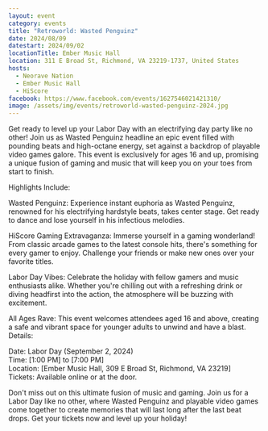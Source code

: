 ```yaml
---
layout: event
category: events
title: "Retroworld: Wasted Penguinz"
date: 2024/08/09
datestart: 2024/09/02
locationTitle: Ember Music Hall
location: 311 E Broad St, Richmond, VA 23219-1737, United States
hosts:
  - Neorave Nation
  - Ember Music Hall
  - HiScore
facebook: https://www.facebook.com/events/1627546021421310/
image: /assets/img/events/retroworld-wasted-penguinz-2024.jpg
---
```


Get ready to level up your Labor Day with an electrifying day party like no other! Join us as Wasted Penguinz headline an epic event filled with pounding beats and high-octane energy, set against a backdrop of playable video games galore. This event is exclusively for ages 16 and up, promising a unique fusion of gaming and music that will keep you on your toes from start to finish.

Highlights Include:

Wasted Penguinz: Experience instant euphoria as Wasted Penguinz, renowned for his electrifying hardstyle beats, takes center stage. Get ready to dance and lose yourself in his infectious melodies.

HiScore Gaming Extravaganza: Immerse yourself in a gaming wonderland! From classic arcade games to the latest console hits, there's something for every gamer to enjoy. Challenge your friends or make new ones over your favorite titles.

Labor Day Vibes: Celebrate the holiday with fellow gamers and music enthusiasts alike. Whether you're chilling out with a refreshing drink or diving headfirst into the action, the atmosphere will be buzzing with excitement.

All Ages Rave: This event welcomes attendees aged 16 and above, creating a safe and vibrant space for younger adults to unwind and have a blast.  
Details:

Date: Labor Day (September 2, 2024)  
Time: \[1:00 PM\] to \[7:00 PM\]  
Location: \[Ember Music Hall, 309 E Broad St, Richmond, VA 23219\]  
Tickets: Available online or at the door.

Don't miss out on this ultimate fusion of music and gaming. Join us for a Labor Day like no other, where Wasted Penguinz and playable video games come together to create memories that will last long after the last beat drops. Get your tickets now and level up your holiday!

